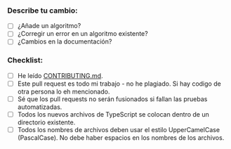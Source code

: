 ### Describe tu cambio:

- [ ] ¿Añade un algoritmo?
- [ ] ¿Corregir un error en un algoritmo existente?
- [ ] ¿Cambios en la documentación?

### Checklist:

- [ ] He leído [CONTRIBUTING.md](https://github.com/Bryan-Herrera-DEV/Algorithms-Typescript/blob/main/CONTRIBUTING.md).
- [ ] Este pull request es todo mi trabajo - no he plagiado. Si hay codigo de otra persona lo eh mencionado.
- [ ] Sé que los pull requests no serán fusionados si fallan las pruebas automatizadas.
- [ ] Todos los nuevos archivos de TypeScript se colocan dentro de un directorio existente.
- [ ] Todos los nombres de archivos deben usar el estilo UpperCamelCase (PascalCase). No debe haber espacios en los nombres de los archivos.